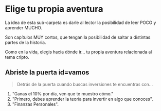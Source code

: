 # Elige tu propia aventura <!-- {docsify-ignore-all} -->

La idea de esta sub-carpeta es darle al lector la posibilidad de leer POCO y aprender MUCHO.

Son capítulos MUY cortos, que tengan la posibilidad de saltar a distintas partes de la historia.

Como en la vida, elegis hacia dónde ir... tu propia aventura relacionada al tema cripto.

## Abriste la puerta id=vamos

>Detrás de la puerta cuando buscas inversiones te encuentras con...

1. "Ganas el 10% por día, ven que te muestro cómo."
2. "Primero, debes aprender la teoría para invertir en algo que conoces".
3. "Finanzas Personales".
